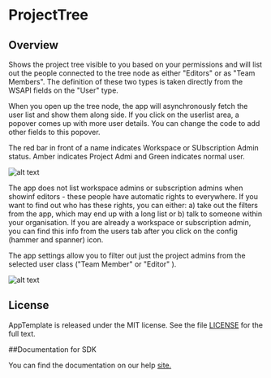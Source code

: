 ProjectTree
=========================

## Overview

Shows the project tree visible to you based on your permissions and will list out the people connected to the tree node as either "Editors" or as "Team Members". The definition of these two types is taken directly from the WSAPI fields on the "User" type.

When you open up the tree node, the app will asynchronously fetch the user list and show them along side. If you click on the userlist area, a popover comes up with more user details. You can change the code to add other fields to this popover.

The red bar in front of a name indicates Workspace or SUbscription Admin status. Amber indicates Project Admi and Green indicates normal user.

![alt text](https://github.com/nikantonelli/ProjectTree/blob/master/Images/projectTreePermissions.png)

The app does not list workspace admins or subscription admins when showinf editors - these people have automatic rights to everywhere. If you want to find out who has these rights, you can either: a) take out the filters from the app, which may end up with a long list or b) talk to someone within your organisation. If you are already a workspace or subscription admin, you can find this info from the users tab after you click on the config (hammer and spanner) icon.

The app settings allow you to filter out just the project admins from the selected user class ("Team Member" or "Editor" ). 

![alt text](https://github.com/nikantonelli/ProjectTree/blob/master/Images/appOptions.png)

## License

AppTemplate is released under the MIT license.  See the file [LICENSE](./LICENSE) for the full text.

##Documentation for SDK

You can find the documentation on our help [site.](https://help.rallydev.com/apps/2.0/doc/)
